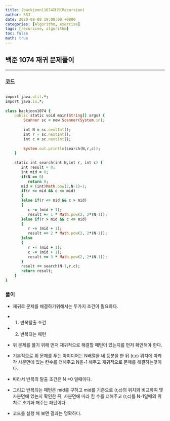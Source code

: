 ```yaml
---
title: (backjoon)1074재귀(Recursion)
author: SSJ
date: 2020-08-08 19:00:00 +0800
categories: [Algorithm, exercise]
tags: [recursive, algorithm]
toc: false
math: true
---
```


## 백준 1074 재귀 문제풀이

***

### 코드

```ruby

import java.util.*;
import java.io.*;
 
class backjoon1074 {
    public static void main(String[] args) {
        Scanner sc = new Scanner(System.in);
 
        int N = sc.nextInt();
        int r = sc.nextInt();
        int c = sc.nextInt();
 
        System.out.println(search(N,r,c));
    }
 
    static int search(int N,int r, int c) {
       int result = 0;
       int mid = 0;
       if(N == 0)
          return 0;
       mid = (int)Math.pow(2,N-1)-1;
       if(r <= mid && c <= mid)
       {
       }else if(r <= mid && c > mid)
       {
          c -= (mid + 1);
          result += 1 * Math.pow(2, 2*(N-1));
       }else if(r > mid && c <= mid)
       {
          r -= (mid + 1);
          result += 2 * Math.pow(2, 2*(N-1));
       }else
       {
          r -= (mid + 1);
          c -= (mid + 1);
          result += 3 * Math.pow(2, 2*(N-1));
       }
       result += search(N-1,r,c);
       return result;
    }
}

```

### 풀이

- 재귀로 문제를 해결하기위해서는 두가지 조건이 필요하다.
- 1. 반복탈출 조건
- 2. 반복되는 패턴
- 위 문제를 풀기 위해 먼저 <span class="text-danger">재귀적으로 해결할 패턴</span>이 있는지를 먼저 확인해야 한다.
- 기본적으로 위 문제를 푸는 아이디어는 N배열을 네 등분을 한 뒤 (r,c) 위치에 따라 각 사분면에 있는 칸수를 더해주고 N을-1 해주고 재귀적으로 문제를 해결하는것이다.

- 따라서 반복의 탈출 조건은 N =0 일때이다.
- 그리고  반복되는 패턴은 mid를 구하고 mid를 기준으로 (r,c)의 위치와 비교하여 몇 사분면에 있는지 확인한 뒤,
  사분면에 따라 칸 수를 더해주고 (r,c)를 N-1일때의 위치로 초기화 해주는 패턴이다.
- 코드를 실행 해 보면 결과는 명확하다.